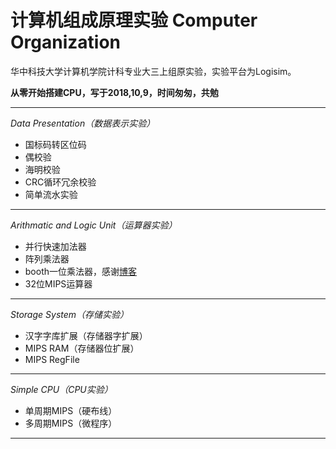 ﻿# 计算机组成原理实验 Computer Organization

华中科技大学计算机学院计科专业大三上组原实验，实验平台为Logisim。

**从零开始搭建CPU，写于2018,10,9，时间匆匆，共勉**

- - -

*Data Presentation（数据表示实验）* 
- 国标码转区位码
- 偶校验
- 海明校验
- CRC循环冗余校验
- 简单流水实验

- - -

*Arithmatic and Logic Unit（运算器实验）* 
- 并行快速加法器
- 阵列乘法器
- booth一位乘法器，感谢[博客](https://blog.csdn.net/kai8wei/article/details/44308557)
- 32位MIPS运算器

- - -

*Storage System（存储实验）* 
- 汉字字库扩展（存储器字扩展）
- MIPS RAM（存储器位扩展）
- MIPS RegFile

- - -

*Simple CPU（CPU实验）* 
- 单周期MIPS（硬布线）
- 多周期MIPS（微程序）

- - -